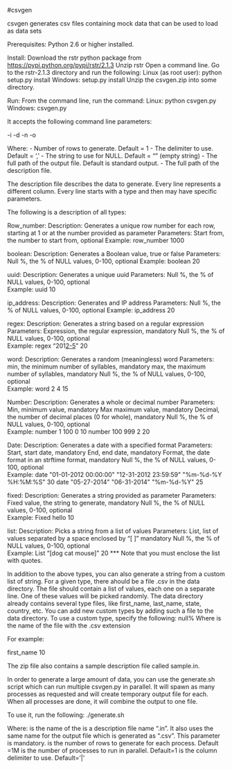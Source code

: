 #csvgen

csvgen generates csv files containing mock data that can be used to load as data sets

Prerequisites:
Python 2.6 or higher installed.

Install:
Download the rstr python package from https://pypi.python.org/pypi/rstr/2.1.3
Unzip rstr 
Open a command line. Go to the rstr-2.1.3 directory and run the following:
Linux (as root user): python setup.py install
Windows: setup.py install
Unzip the csvgen.zip into some directory.


Run:
From the command line, run the command:
Linux: python csvgen.py <parameters>
Windows: csvgen.py <parameters>

It accepts the following command line parameters:

-i <number of rows> -d <delimiter> -n <null string> -o <output file> <description file>

Where:
<number of rows> - Number of rows to generate. Default = 1
<delimiter> - The delimiter to use. Default = ‘,’
<null string> - The string to use for NULL. Default = “” (empty string)
<output file> - The full path of the output file. Default is standard output.
<description file> - The full path of the description file.

The description file describes the data to generate. Every line represents a different column.
Every line starts with a type and then may have specific parameters.

The following is a description of all types:

Row_number:
	Description: Generates a unique row number for each row, starting at 1 or at the number provided as parameter
	Parameters:  Start from, the number to start from, optional	
	Example:     row_number 1000
	
boolean:
	Description: Generates a Boolean value, true or false
	Parameters:  Null %, the % of NULL values, 0-100, optional
	Example:     boolean 20

uuid:
	Description: Generates a unique uuid
	Parameters:  Null %, the % of NULL values, 0-100, optional	
	Example:     uuid 10

ip_address:
	Description: Generates and IP address
	Parameters:  Null %, the % of NULL values, 0-100, optional
	Example:     ip_address 20
	
regex:
	Description: Generates a string based on a regular expression
	Parameters:  Expression, the regular expression, mandatory
		     Null %, the % of NULL values, 0-100, optional	
	Example:     regex “201[2-5](0[1-9]|1[0-2])” 20
	
word:
	Description: Generates a random (meaningless) word
	Parameters:  min, the minimum number of syllables, mandatory
		     max, the maximum number of syllables, mandatory
		     Null %, the % of NULL values, 0-100, optional	
	Example:     word 2 4 15
	
Number:
	Description: Generates a whole or decimal number
	Parameters:  Min, minimum value, mandatory
		     Max maximum value, mandatory
		     Decimal, the number of decimal places (0 for whole), mandatory
		     Null %, the % of NULL values, 0-100, optional	
	Example:     number 1 100 0 10
				 number 100 999 2 20
				 
Date:
	Description: Generates a date with a specified format
	Parameters:  Start, start date, mandatory
		     End, end date, mandatory
		     Format, the date format in an strftime format, mandatory
		     Null %, the % of NULL values, 0-100, optional	
	Example:     date "01-01-2012 00:00:00" "12-31-2012 23:59:59" "%m-%d-%Y %H:%M:%S" 30
		     date "05-27-2014" "06-31-2014" "%m-%d-%Y" 25
				 
fixed:
	Description: Generates a string provided as parameter
	Parameters:  Fixed value, the string to generate, mandatory
		     Null %, the % of NULL values, 0-100, optional	
	Example:     Fixed hello 10
	
list:
	Description: Picks a string from a list of values
	Parameters:  List, list of values separated by a space enclosed by “[ ]” mandatory
		     Null %, the % of NULL values, 0-100, optional	
	Example:     List “[dog cat mouse]” 20
				 *** Note that you must enclose the list with quotes.

In addition to the above types, you can also generate a string from a custom list of string. For a given type, there ahould be a file <type>.csv in the data directory. The file should contain a list of values, each one on a separate line. One of these values will be picked randomly.
The data directory already contains several type files, like first_name, last_name, state, country, etc. You can add new custom types by adding such a file to the data directory.
To use a custom type, specify the following:
<type-name> null%
Where <type-name> is the name of the file with the .csv extension

For example: 

first_name  10

The zip file also contains a sample description file called sample.in.


In order to generate a large amount of data, you can use the generate.sh script which can run multiple csvgen.py in parallel.
It will spawn as many processes as requested and will create temporary output file for each. When all processes are done, it will combine the output to one file.

To use it, run the following:
./generate.sh <name> <rows> <number of processes> <delimiter>

Where:
<name> is the name of the  is a description file name “<name>.in”. It also uses the same name for the output file which is generated as “<name>.csv”. This parameter is mandatory.
<rows> is the number of rows to generate for each process. Default =1M
<number of processes> is the number of processes to run in parallel. Default=1
<delimiter> is the column delimiter to use. Default=’|’

